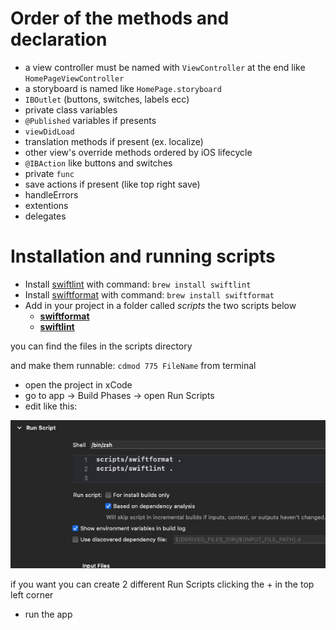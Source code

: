 # Order of the methods and declaration

- a view controller must be named with `ViewController` at the end like `HomePageViewController`
- a storyboard is named like `HomePage.storyboard`
- `IBOutlet` (buttons, switches, labels ecc)
- private class variables
- `@Published` variables if presents
- `viewDidLoad`
- translation methods if present (ex. localize)
- other view's override methods ordered by iOS lifecycle
- `@IBAction` like buttons and switches 
- private `func`
- save actions if present (like top right save)
- handleErrors 
- extentions
- delegates

# Installation and running scripts

- Install [swiftlint](https://github.com/realm/SwiftLint) with command: `brew install swiftlint`
- Install [swiftformat](https://github.com/nicklockwood/SwiftFormat) with command: `brew install swiftformat `
- Add in your project in a folder called _scripts_ the two scripts below
	- [**swiftformat**](https://gist.github.com/GabM3/c0b7c991b80360254c334c16a3a96b65) 
	- [**swiftlint**](https://gist.github.com/GabM3/762d141302d7c521093aa3c683f908de) 



you can find the files in the scripts directory

and make them runnable: `cdmod 775 FileName` from terminal

- open the project in xCode
- go to app -> Build Phases -> open Run Scripts
- edit like this:

![Image of settings in xCode](scripts_screenshot.png)

if you want you can create 2 different Run Scripts clicking the + in the top left corner


- run the app

